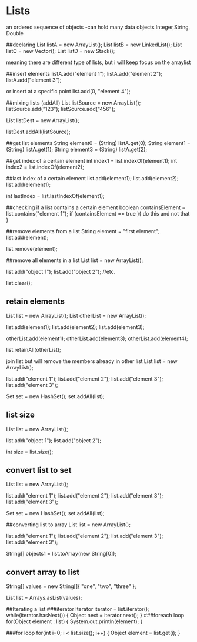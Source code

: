 # Lists 
an ordered sequence of objects
-can hold many data objects Integer,String, Double 

##declaring 
List listA = new ArrayList();
List listB = new LinkedList();
List listC = new Vector();
List listD = new Stack();

meaning there are different type of lists, but i will keep focus on the arraylist 

##insert elements
listA.add("element 1");
listA.add("element 2");
listA.add("element 3");

or insert at a specific point
list.add(0, "element 4");

##mixing lists (addAll)
List listSource = new ArrayList();
listSource.add("123");
listSource.add("456");

List listDest   = new ArrayList();

listDest.addAll(listSource);

##get list elements 
String element0 = (String) listA.get(0);
String element1 = (String) listA.get(1);
String element3 = (String) listA.get(2);

##get index of a certain element 
int index1 = list.indexOf(element1);
int index2 = list.indexOf(element2);

##last index of a certain element 
list.add(element1);
list.add(element2);
list.add(element1);

int lastIndex = list.lastIndexOf(element1);

##checking if a list contains a certain element 
boolean containsElement =
    list.contains("element 1");
  if (containsElement == true ){
  	do this and not that 
}


##remove elements from a list 
String element = "first element";
list.add(element);

list.remove(element);


##remove all elements in a list
List list = new ArrayList();

list.add("object 1");
list.add("object 2");
//etc.

list.clear();


## retain elements 
List list      = new ArrayList();
List otherList = new ArrayList();

list.add(element1);
list.add(element2);
list.add(element3);

otherList.add(element1);
otherList.add(element3);
otherList.add(element4);

list.retainAll(otherList);

join list but will remove the members already in other list 
List list      = new ArrayList();

list.add("element 1");
list.add("element 2");
list.add("element 3");
list.add("element 3");

Set set = new HashSet();
set.addAll(list);
## list size 
List list = new ArrayList();

list.add("object 1");
list.add("object 2");

int size = list.size();

## convert list to set 
List list = new ArrayList();

list.add("element 1");
list.add("element 2");
list.add("element 3");
list.add("element 3");

Set set = new HashSet();
set.addAll(list);

##converting list to array 
List<String> list = new ArrayList<String>();

list.add("element 1");
list.add("element 2");
list.add("element 3");
list.add("element 3");

String[] objects1 = list.toArray(new String[0]);

## convert array to list 
String[] values = new String[]{ 
	"one", "two", "three" 
};

List list = Arrays.asList(values);

##Iterating a list 
###iterator 
Iterator iterator = list.iterator();
while(iterator.hasNext()) {
    Object next = iterator.next();
}
###foreach loop 
for(Object element : list) {
    System.out.println(element);
}

###for loop
for(int i=0; i < list.size(); i++) {
    Object element = list.get(i);
}